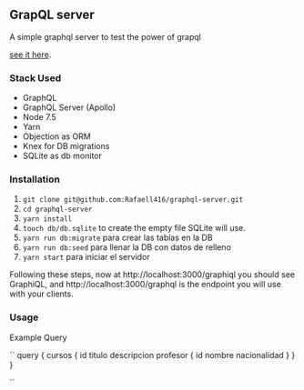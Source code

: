 ## GrapQL server 

A simple graphql server to test the power of grapql

 [see it here](https://school-graphql-server.now.sh/graphiql).

### Stack Used

- GraphQL
- GraphQL Server (Apollo)
- Node 7.5
- Yarn
- Objection as ORM
- Knex for DB migrations
- SQLite as db monitor

### Installation

1. `git clone git@github.com:Rafaell416/graphql-server.git`
2. `cd graphql-server`
3. `yarn install`
4. `touch db/db.sqlite` to create the empty file SQLite will use.
5. `yarn run db:migrate` para crear las tablas en la DB
6. `yarn run db:seed` para llenar la DB con datos de relleno
7. `yarn start` para iniciar el servidor

Following these steps, now at http://localhost:3000/graphiql you should see GraphiQL, and  http://localhost:3000/graphql is the endpoint you will use with your clients.


### Usage

Example Query

``
query {
  cursos {
    id
    titulo
    descripcion
    profesor {
      id
      nombre
      nacionalidad
    }
  }
}

``